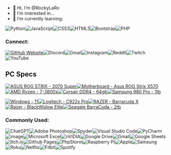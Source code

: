 - 👋 Hi, I’m @RockyLaRo
- 👀 I’m interested in... 
- 🌱 I’m currently learning:
  
![Python](https://img.shields.io/badge/python-3670A0?style=for-the-badge&logo=python&logoColor=ffdd54)![JavaScript](https://img.shields.io/badge/javascript-%23323330.svg?style=for-the-badge&logo=javascript&logoColor=%23F7DF1E)![CSS3](https://img.shields.io/badge/css3-%231572B6.svg?style=for-the-badge&logo=css3&logoColor=white)![HTML5](https://img.shields.io/badge/html5-%23E34F26.svg?style=for-the-badge&logo=html5&logoColor=white)![Bootstrap](https://img.shields.io/badge/bootstrap-%238511FA.svg?style=for-the-badge&logo=bootstrap&logoColor=white)![PHP](https://img.shields.io/badge/php-%23777BB4.svg?style=for-the-badge&logo=php&logoColor=white)

### Connect:
[![GitHub Website](https://img.shields.io/static/v1?label=&message=GitHub+Website&color=40c42b&style=for-the-badge&logo=Github&logoColor=black)](https://rockylaro.github.io/)![Discord](https://img.shields.io/badge/roc.ky-Discord-%235865F2.svg?style=for-the-badge&logo=discord&logoColor=white)![Gmail](https://img.shields.io/badge/Gmail-D14836?style=for-the-badge&logo=gmail&logoColor=white)![Instagram](https://img.shields.io/badge/Instagram-%23E4405F.svg?style=for-the-badge&logo=Instagram&logoColor=white)![Reddit](https://img.shields.io/badge/Reddit-%23FF4500.svg?style=for-the-badge&logo=Reddit&logoColor=white)![Twitch](https://img.shields.io/badge/Twitch-%239146FF.svg?style=for-the-badge&logo=Twitch&logoColor=white)![YouTube](https://img.shields.io/badge/YouTube-%23FF0000.svg?style=for-the-badge&logo=YouTube&logoColor=white)

## PC Specs
[![ASUS ROG STRIX - 2070 Super](https://img.shields.io/static/v1?label=ASUS+ROG+STRIX&message=2070+Super&color=008efb)](https://archive.org/web/)[![Motherboard - Asus ROG Strix X570](https://img.shields.io/static/v1?label=Motherboard&message=Asus+ROG+Strix+X570&color=2ea44f)](https://rog.asus.com/us/motherboards/rog-strix/rog-strix-x570-e-gaming-model/helpdesk_download/)[![AMD Ryzen - 7-3800x](https://img.shields.io/static/v1?label=AMD+Ryzen&message=7-3800x&color=ed1c24)](https://www.amd.com/en/support/cpu/amd-ryzen-processors/amd-ryzen-7-desktop-processors/amd-ryzen-7-3800x)[![Corsair DDR4 - 64gb](https://img.shields.io/static/v1?label=Corsair+DDR4&message=64gb&color=ECE81A)](https://www.corsair.com/us/en/p/memory/cmw32gx4m2e3200c16/vengeancea-rgb-pro-32gb-2-x-16gb-ddr4-dram-3200mhz-c16-memory-kit-a-black-cmw32gx4m2e3200c16#tab-techspecs)[![Samsung 980 Pro - 1tb](https://img.shields.io/static/v1?label=Samsung+980+Pro&message=1tb&color=1428A0)](https://www.samsung.com/us/computing/memory-storage/solid-state-drives/980-pro-pcie-4-0-nvme-ssd-1tb-mz-v8p1t0b-am/#support)

[![Windows - 11](https://img.shields.io/static/v1?label=Windows&message=11&color=008efb)](https://www.microsoft.com/software-download/windows11)[![Logitech - C922x Pro](https://img.shields.io/static/v1?label=Logitech&message=C922x+Pro&color=00ebd0)](https://support.logi.com/hc/en-us/articles/360053977993-Downloads-C922x-Pro-Stream-1080p-Webcam)[![RAZER  - Barracuda X](https://img.shields.io/static/v1?label=RAZER+&message=Barracuda+X&color=44d62c)](https://mysupport.razer.com/app/answers/detail/a_id/5521)[![Razer - BlackWidow Elite](https://img.shields.io/static/v1?label=Razer&message=BlackWidow+Elite&color=40c42b)](https://mysupport.razer.com/app/answers/detail/a_id/3646/kw/RZ03-0262x)[![Seagate BarraCuda - 2tb](https://img.shields.io/static/v1?label=Seagate+BarraCuda&message=2tb&color=6abf4a)](https://www.seagate.com/content/dam/seagate/migrated-assets/www-content/product-content/barracuda-fam/barracuda-new/en-us/docs/100817550n.pdf)

### Commonly Used:
![ChatGPT](https://img.shields.io/badge/chatGPT-74aa9c?style=for-the-badge&logo=openai&logoColor=white)![Adobe Photoshop](https://img.shields.io/badge/adobe%20photoshop-%2331A8FF.svg?style=for-the-badge&logo=adobe%20photoshop&logoColor=white)![Spyder](https://img.shields.io/badge/Spyder-838485?style=for-the-badge&logo=spyder%20ide&logoColor=maroon)![Visual Studio Code](https://img.shields.io/badge/Visual%20Studio%20Code-0078d7.svg?style=for-the-badge&logo=visual-studio-code&logoColor=white)![PyCharm](https://img.shields.io/badge/pycharm-143?style=for-the-badge&logo=pycharm&logoColor=black&color=black&labelColor=green)![image](https://img.shields.io/badge/JSFiddle-0084FF?style=for-the-badge&logo=JSFiddle&logoColor=white)![Microsoft Excel](https://img.shields.io/badge/Microsoft_Excel-217346?style=for-the-badge&logo=microsoft-excel&logoColor=white)![nVIDIA](https://img.shields.io/badge/nVIDIA-%2376B900.svg?style=for-the-badge&logo=nVIDIA&logoColor=white)![Google Drive](https://img.shields.io/badge/Google%20Drive-4285F4?style=for-the-badge&logo=googledrive&logoColor=white)![Gmail](https://img.shields.io/badge/Gmail-D14836?style=for-the-badge&logo=gmail&logoColor=white)![Google Sheets](https://img.shields.io/badge/Google%20Sheets-34A853?style=for-the-badge&logo=google-sheets&logoColor=white)![Itch.io](https://img.shields.io/badge/Itch-%23FF0B34.svg?style=for-the-badge&logo=Itch.io&logoColor=white)![Github Pages](https://img.shields.io/badge/github%20pages-121013?style=for-the-badge&logo=github&logoColor=white)![PhpStorm](https://img.shields.io/badge/phpstorm-143?style=for-the-badge&logo=phpstorm&logoColor=black&color=black&labelColor=darkorchid)![Raspberry Pi](https://img.shields.io/badge/-RaspberryPi-C51A4A?style=for-the-badge&logo=Raspberry-Pi)![Apple](https://img.shields.io/badge/Apple-%23000000.svg?style=for-the-badge&logo=apple&logoColor=white)![Samsung](https://img.shields.io/badge/Samsung-%231428A0.svg?style=for-the-badge&logo=samsung&logoColor=white)![Roku](https://img.shields.io/badge/roku-6f1ab1?style=for-the-badge&logo=roku&logoColor=white)![Netflix](https://img.shields.io/badge/Netflix-E50914?style=for-the-badge&logo=netflix&logoColor=white)![Fitbit](https://img.shields.io/badge/fitbit-00B0B9?style=for-the-badge&logo=fitbit&logoColor=white)![Spotify](https://img.shields.io/badge/Spotify-1ED760?style=for-the-badge&logo=spotify&logoColor=white)












